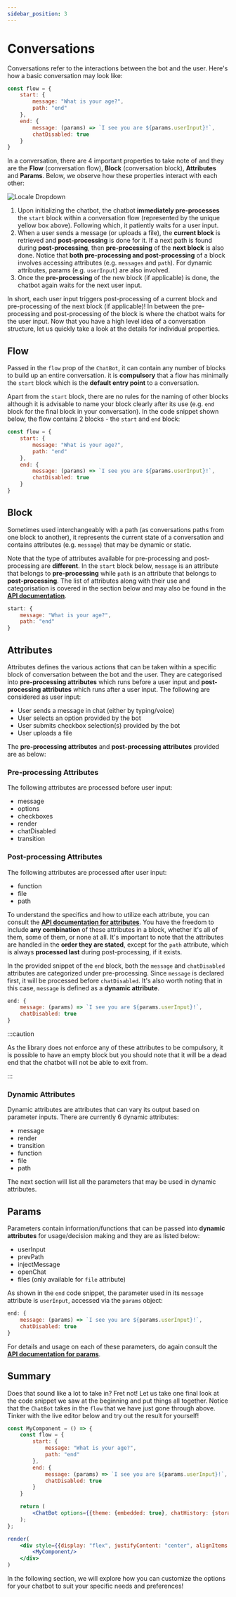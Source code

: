 ```yaml
---
sidebar_position: 3
---
```


# Conversations

Conversations refer to the interactions between the bot and the user. Here's how a basic conversation may look like:

```jsx
const flow = {
    start: {
		message: "What is your age?",
		path: "end"
	},
	end: {
		message: (params) => `I see you are ${params.userInput}!`,
		chatDisabled: true
	}
}
```

In a conversation, there are 4 important properties to take note of and they are the **Flow** (conversation flow), **Block** (conversation block), **Attributes** and **Params**. Below,
we observe how these properties interact with each other:

![Locale Dropdown](./img/rcb-conversations-sequence.png)

1. Upon initializing the chatbot, the chatbot **immediately pre-processes** the `start` block within a conversation flow (represented by the unique yellow box above).
Following which, it patiently waits for a user input.
2. When a user sends a message (or uploads a file), the **current block** is retrieved and **post-processing** is done for it. If a next path is found during **post-processing**,
then **pre-processing** of the **next block** is also done. Notice that **both pre-processing and post-processing** of a block involves accessing
attributes (e.g. `messages` and `path`). For dynamic attributes, params (e.g. `userInput`) are also involved.
3. Once the **pre-processing** of the new block (if applicable) is done, the chatbot again waits for the next user input.

In short, each user input triggers post-processing of a current block and pre-processing of the next block (if applicable)! In between the pre-processing and post-processing of the
block is where the chatbot waits for the user input. Now that you have a high level idea of a conversation structure, let us quickly take a look at the details for individual properties.

## Flow

Passed in the `flow` prop of the `ChatBot`, it can contain any number of blocks to build up an entire conversation. it is **compulsory** that a flow has minimally the `start` block which is
the **default entry point** to a conversation.

Apart from the `start` block, there are no rules for the naming of other blocks although it is advisable to name your block clearly after its use (e.g. `end` block for the final block
in your conversation). In the code snippet shown below, the flow contains 2 blocks - the `start` and `end` block:

```jsx
const flow = {
    start: {
		message: "What is your age?",
		path: "end"
	},
	end: {
		message: (params) => `I see you are ${params.userInput}!`,
		chatDisabled: true
	}
}
```

## Block

Sometimes used interchangeably with a path (as conversations paths from one block to another), it represents the current state of a
conversation and contains attributes (e.g. `message`) that may be dynamic or static.

Note that the type of attributes available for pre-processing and post-processing are **different**. In the `start` block below, `message` is an attribute that belongs to
**pre-processing** while `path` is an attribute that belongs to **post-processing**. The list of attributes along with their use and categorisation is covered in the section below and may also be found in the [**API documentation**](/docs/api/attributes).

```jsx
start: {
	message: "What is your age?",
	path: "end"
}
```

## Attributes

Attributes defines the various actions that can be taken within a specific block of conversation between the bot and the user. They are categorised into **pre-processing attributes** which runs before a user input and **post-processing attributes** which runs after a user input. The following are considered as user input:

- User sends a message in chat (either by typing/voice)
- User selects an option provided by the bot
- User submits checkbox selection(s) provided by the bot
- User uploads a file

The **pre-processing attributes** and **post-processing attributes**  provided are as below:

### Pre-processing Attributes

The following attributes are processed before user input:
- message
- options
- checkboxes
- render
- chatDisabled
- transition

### Post-processing Attributes

The following attributes are processed after user input:
- function
- file
- path

To understand the specifics and how to utilize each attribute, you can consult the [**API documentation for attributes**](/docs/api/attributes). You have the freedom to include **any combination** of these attributes in a block,
whether it's all of them, some of them, or none at all. It's important to note that the attributes are handled in the **order they are stated**, except for the `path` attribute, which is
always **processed last** during post-processing, if it exists.

In the provided snippet of the `end` block, both the `message` and `chatDisabled` attributes are categorized under pre-processing. Since `message` is declared first, it will be processed
before `chatDisabled`. It's also worth noting that in this case, `message` is defined as a **dynamic attribute**.

```jsx
end: {
	message: (params) => `I see you are ${params.userInput}!`,
	chatDisabled: true
}
```

:::caution

As the library does not enforce any of these attributes to be compulsory, it is possible to have an empty block but you should note that it will be a dead end that the chatbot will not be able to exit from.

:::

### Dynamic Attributes

Dynamic attributes are attributes that can vary its output based on parameter inputs. There are currently 6 dynamic attributes:

- message
- render
- transition
- function
- file
- path

The next section will list all the parameters that may be used in dynamic attributes.

## Params

Parameters contain information/functions that can be passed into **dynamic attributes** for usage/decision making and they are as listed below:

- userInput
- prevPath
- injectMessage
- openChat
- files (only available for `file` attribute)

As shown in the `end` code snippet, the parameter used in its `message` attribute is `userInput`, accessed via the `params` object:

```jsx
end: {
	message: (params) => `I see you are ${params.userInput}!`,
	chatDisabled: true
}
```

For details and usage on each of these parameters, do again consult the [**API documentation for params**](/docs/api/params).

## Summary

Does that sound like a lot to take in? Fret not! Let us take one final look at the code snippet we saw at the beginning and put things all together. Notice that the `ChatBot`
takes in the `flow` that we have just gone through above. Tinker with the live editor below and try out the result for yourself!

```jsx live noInline title=MyComponent.js
const MyComponent = () => {
	const flow = {
		start: {
			message: "What is your age?",
			path: "end"
		},
		end: {
			message: (params) => `I see you are ${params.userInput}!`,
			chatDisabled: true
		}
	}

	return (
		<ChatBot options={{theme: {embedded: true}, chatHistory: {storageKey: "conversations_summary"}}} flow={flow}/>
	);
};

render(
	<div style={{display: "flex", justifyContent: "center", alignItems: "center"}}>
		<MyComponent/>
	</div>
)
```

In the following section, we will explore how you can customize the options for your chatbot to suit your specific needs and preferences!
